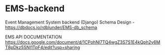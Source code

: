 # EMS-backend
Event Management System backend (Django)
 Schema Design - https://dbdocs.io/rdblunder/EMS-db_schema

EMS API DOCUMENTATION
https://docs.google.com/document/d/1CPohNl7TQ4wgZ3S7S1E4kQph2y6MT8pDkz5SNI1TpF4/edit?usp=sharing